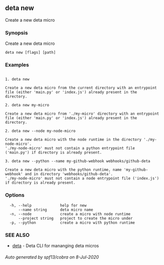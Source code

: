 ## deta new

Create a new deta micro

### Synopsis

Create a new deta micro

```
deta new [flags] [path]
```

### Examples

```

1. deta new

Create a new deta micro from the current directory with an entrypoint file (either 'main.py' or 'index.js') already present in the directory.

2. deta new my-micro

Create a new deta micro from './my-micro' directory with an entrypoint file (either 'main.py' or 'index.js') already present in the directory.

2. deta new --node my-node-micro

Create a new deta micro with the node runtime in the directory './my-node-micro'.
'./my-node-micro' must not contain a python entrypoint file ('main.py') if directory is already present. 

3. deta new --python --name my-github-webhook webhooks/github-deta

Create a new deta micro with the python runtime, name 'my-github-webhook' and in directory 'webhooks/github-deta'. 
'./my-node-micro' must not contain a node entrypoint file ('index.js') if directory is already present. 
```

### Options

```
  -h, --help             help for new
      --name string      deta micro name
  -n, --node             create a micro with node runtime
      --project string   project to create the micro under
  -p, --python           create a micro with python runtime
```

### SEE ALSO

* [deta](deta.md)	 - Deta CLI for mananging deta micros

###### Auto generated by spf13/cobra on 8-Jul-2020
